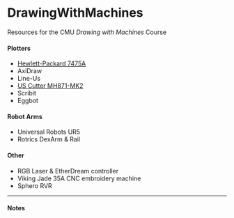 # DrawingWithMachines
Resources for the CMU *Drawing with Machines* Course

#### Plotters

* [Hewlett-Packard 7475A](hp7475a/README.md)
* AxiDraw
* Line-Us
* [US Cutter MH871-MK2](http://www.uscutter.com/USCutter-MH-Series-Vinyl-Cutter-w-VinylMaster-Cut-Design-Cut-Software)
* Scribit
* Eggbot

#### Robot Arms

* Universal Robots UR5
* Rotrics DexArm & Rail

#### Other 

* RGB Laser & EtherDream controller
* Viking Jade 35A CNC embroidery machine
* Sphero RVR

---

#### Notes




